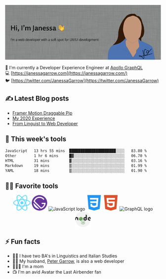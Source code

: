 ![Hi, I'm Janessa! I'm a web developer with a soft spot for UX/UI development](./images/github-readme-banner.png)

🚀 I'm currently a Developer Experience Engineer at [Apollo GraphQL](https://www.apollographql.com/)<br/>
💻 [https://janessagarrow.com](https://janessagarrow.com/)<br/>
🐦 [https://twitter.com/JanessaGarrow](https://twitter.com/JanessaGarrow)

## ✍️ Latest Blog posts 
<!-- BLOG-POST-LIST:START -->
- [Framer Motion Draggable Pip](https://janessagarrow.com/blog/framer-motion-pip/)
- [My 2020 Experience](https://janessagarrow.com/blog/2020-review/)
- [From Linguist to Web Developer](https://janessagarrow.com/blog/from-linguist-to-web-developer/)
<!-- BLOG-POST-LIST:END -->

## 🔨 This week's tools
<!--START_SECTION:waka-->
```text
JavaScript   13 hrs 55 mins  █████████████████████░░░░   83.80 % 
Other        1 hr 6 mins     █▓░░░░░░░░░░░░░░░░░░░░░░░   06.70 % 
HTML         31 mins         ▓░░░░░░░░░░░░░░░░░░░░░░░░   03.16 % 
Markdown     19 mins         ▒░░░░░░░░░░░░░░░░░░░░░░░░   01.99 % 
YAML         18 mins         ▒░░░░░░░░░░░░░░░░░░░░░░░░   01.90 % 
```
<!--END_SECTION:waka-->

## 👩‍💻 Favorite tools

<div align="center">
<img height="50px" src="./images/react-atom.svg" alt="ReactJS logo"/> <img height="50px" src="./images/Gatsby_Monogram.svg" alt="GatsbyJS logo"/> <img height="50px" src="https://upload.wikimedia.org/wikipedia/commons/thumb/6/6a/JavaScript-logo.png/480px-JavaScript-logo.png" alt="JavaScript logo"/> <img height="50px" src="/images/css-3.svg" alt="CSS3 logo"/>
<img height="50px" src="./images/html5.svg" alt="HTML5 logo"/> <img height="50px" src="https://graphql.org/img/logo.svg" alt="GraphQL logo"/> <img height="50px" src="./images/nodejs.svg" alt="NodeJS logo"/>
</div>

## ⚡ Fun facts
- 👩‍🎓 I have two BA's in Linguistics and Italian Studies
- 👨‍💻 My husband, [Peter Garrow](https://petergarrow.com/), is also a web developer
- 👨‍👩‍👧 I'm a mom 
- 📺 I'm an avid Avatar the Last Airbender fan